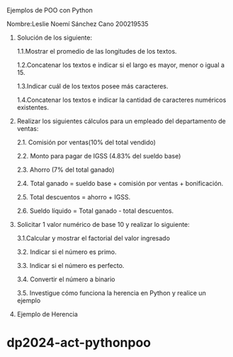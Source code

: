 Ejemplos de POO con Python

Nombre:Leslie Noemí Sánchez Cano
200219535


1. Solución de los siguiente:
   
   1.1.Mostrar el promedio de las longitudes de los textos.
  
   1.2.Concatenar los textos e indicar si el largo es mayor, menor o igual a 15.
  
   1.3.Indicar cuál de los textos posee más caracteres.
  
   1.4.Concatenar los textos e indicar la cantidad de caracteres numéricos existentes.
   
2. Realizar los siguientes cálculos para un empleado del departamento de ventas:
   
   2.1. Comisión por ventas(10% del total vendido)
   
   2.2. Monto para pagar de IGSS (4.83% del sueldo base)
   
   2.3. Ahorro (7% del total ganado)
   
   2.4. Total ganado = sueldo base + comisión por ventas + bonificación.
   
   2.5. Total descuentos = ahorro + IGSS.
   
   2.6. Sueldo líquido = Total ganado - total descuentos.
   
3. Solicitar 1 valor numérico de base 10 y realizar lo siguiente:
   
   3.1.Calcular y mostrar el factorial del valor ingresado
   
   3.2. Indicar si el número es primo.
   
   3.3. Indicar si el número es perfecto.
   
   3.4. Convertir el número a binario
   
   3.5. Investigue cómo funciona la herencia en Python y realice un ejemplo

4. Ejemplo de Herencia
   
# dp2024-act-pythonpoo
